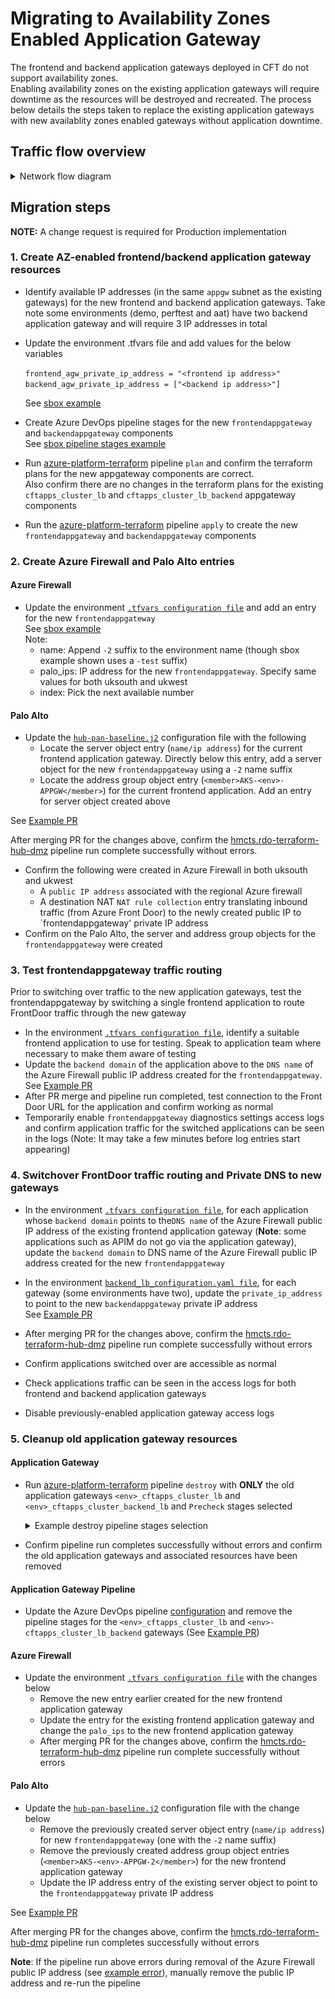 # Migrating to Availability Zones Enabled Application Gateway  
The frontend and backend application gateways deployed in CFT do not support availability zones.  
Enabling availability zones on the existing application gateways will require downtime as the resources will be destroyed and recreated.  The process below details the steps taken to replace the existing application gateways with new availablity zones enabled gateways without application downtime.  

## Traffic flow overview  
  <details>
  <summary>Network flow diagram</summary>

![Validate Button](Images/app-gateway-migration.png)
  </details>

## Migration steps

**NOTE:** A change request is required for Production implementation

### 1. Create AZ-enabled frontend/backend application gateway resources

- Identify available IP addresses (in the same `appgw` subnet as the existing gateways) for the new frontend and backend application gateways. Take note some environments (demo, perftest and aat) have two backend application gateway and will require 3 IP addresses in total
- Update the environment <env>.tfvars file and add values for the below variables  
    
  `frontend_agw_private_ip_address = "<frontend ip address>"`  
  `backend_agw_private_ip_address = ["<backend ip address>"]`  
  
  See [sbox example](https://github.com/hmcts/azure-platform-terraform/blob/3088e61546dfc921b73540575ba67f40448fa9c1/environments/sbox/sbox.tfvars#L19)  


- Create Azure DevOps pipeline stages for the new `frontendappgateway` and `backendappgateway` components  
  See [sbox pipeline stages example](https://github.com/hmcts/azure-platform-terraform/blob/master/azure_pipeline.yaml#L47-L61)  
  
- Run [azure-platform-terraform](https://dev.azure.com/hmcts/CNP/_build?definitionId=235) pipeline `plan` and confirm the terraform plans for the new appgateway components are correct.  
  Also confirm there are no changes in the terraform plans for the existing `cftapps_cluster_lb` and `cftapps_cluster_lb_backend` appgateway components
- Run the [azure-platform-terraform](https://dev.azure.com/hmcts/CNP/_build?definitionId=235) pipeline `apply` to create the new `frontendappgateway` and `backendappgateway` components 

### 2. Create Azure Firewall and Palo Alto entries

#### Azure Firewall  
- Update the environment [`.tfvars configuration file`](https://github.com/hmcts/rdo-terraform-hub-dmz/tree/1b47237e07a759fb05c74adf749e4749d8f88b8c/env_tfvars) and add an entry for the new `frontendappgateway`  
  See [sbox example](https://github.com/hmcts/rdo-terraform-hub-dmz/blob/1b47237e07a759fb05c74adf749e4749d8f88b8c/env_tfvars/hub-sbox-int.tfvars#L59-L66)  
  Note:   
  - name: Append `-2` suffix to the environment name (though sbox example shown uses a `-test` suffix)  
  - palo_ips: IP address for the new `frontendappgateway`. Specify same values for both uksouth and ukwest
  - index: Pick the next available number
  
#### Palo Alto
- Update the [`hub-pan-baseline.j2`](https://github.com/hmcts/rdo-terraform-hub-dmz/blob/master/modules/palo-alto/ansible/templates/hub-pan-baseline.j2) configuration file with the following
  - Locate the server object entry (`name/ip address`) for the current frontend application gateway. Directly below this entry, add a server object for the new `frontendappgateway` using a `-2` name suffix   
  - Locate the address group object entry (`<member>AKS-<env>-APPGW</member>`) for the current frontend application. Add an entry for server object created above 

See [Example PR](https://github.com/hmcts/rdo-terraform-hub-dmz/pull/549)

After merging PR for the changes above, confirm the [hmcts.rdo-terraform-hub-dmz](https://dev.azure.com/hmcts/PlatformOperations/_build?definitionId=226) pipeline run complete successfully without errors.
- Confirm the following were created in Azure Firewall in both uksouth and ukwest
  - A `public IP address` associated with the regional Azure firewall
  - A destination NAT `NAT rule collection` entry translating inbound traffic (from Azure Front Door) to the newly created public IP to `frontendappgateway' private IP address
- Confirm on the Palo Alto, the server and address group objects for the `frontendappgateway` were created


### 3. Test frontendappgateway traffic routing 
Prior to switching over traffic to the new application gateways, test the frontendappgateway by switching a single frontend application to route FrontDoor traffic through the new gateway

- In the environment [`.tfvars configuration file`](https://github.com/hmcts/rdo-terraform-hub-dmz/tree/1b47237e07a759fb05c74adf749e4749d8f88b8c/env_tfvars), identify a suitable frontend application to use for testing. Speak to application team where necessary to make them aware of testing
- Update the `backend domain` of the application above to the `DNS name` of the Azure Firewall public IP address created for the `frontendappgateway`.  
  See [Example PR](https://github.com/hmcts/azure-platform-terraform/pull/1042)
- After PR merge and pipeline run completed, test connection to the Front Door URL for the application and confirm working as normal
- Temporarily enable `frontendappgateway` diagnostics settings access logs and confirm application traffic for the switched applications can be seen in the logs  (Note: It may take a few minutes before log entries start appearing)

### 4. Switchover FrontDoor traffic routing and Private DNS to new gateways
- In the environment [`.tfvars configuration file`](https://github.com/hmcts/rdo-terraform-hub-dmz/tree/1b47237e07a759fb05c74adf749e4749d8f88b8c/env_tfvars), for each application whose `backend domain` points to the`DNS name` of the Azure Firewall public IP address of the existing frontend application gateway (**Note**: some applications such as APIM do not go via the application gateway), update the `backend domain` to DNS name of the Azure Firewall public IP address created for the new `frontendappgateway`    
- In the environment [`backend_lb_configuration.yaml file`](https://github.com/hmcts/azure-platform-terraform/tree/master/environments), for each gateway (some environments have two), update the `private_ip_address` to point to the new `backendappgateway` private iP address  
  See [Example PR](https://github.com/hmcts/azure-platform-terraform/pull/1049)    
  
- After merging PR for the changes above, confirm the [hmcts.rdo-terraform-hub-dmz](https://dev.azure.com/hmcts/PlatformOperations/_build?definitionId=226) pipeline run complete successfully without errors  
- Confirm applications switched over are accessible as normal  
- Check applications traffic can be seen in the access logs for both frontend and backend application gateways  
- Disable previously-enabled application gateway access logs 
  
### 5. Cleanup old application gateway resources  

#### Application Gateway
- Run [azure-platform-terraform](https://dev.azure.com/hmcts/CNP/_build?definitionId=235) pipeline `destroy` with **ONLY** the old application gateways `<env>_cftapps_cluster_lb` and `<env>_cftapps_cluster_backend_lb` and `Precheck` stages selected  
  <details>
  <summary>Example destroy pipeline stages selection</summary>

  ![Validate Button](Images/old_gateways_destroy.png)
  </details>

- Confirm pipeline run completes successfully without errors and confirm the old application gateways and associated resources have been removed  

#### Application Gateway Pipeline 
- Update the Azure DevOps pipeline [configuration](https://github.com/hmcts/azure-platform-terraform/blob/master/azure_pipeline.yaml) and remove the pipeline stages for the `<env>_cftapps_cluster_lb` and `<env>-cftapps_cluster_lb_backend` gateways  (See [Example PR](https://github.com/hmcts/azure-platform-terraform/pull/1050/files#diff-ac7c0ec21b006c4edccc0f5da7fd89bc8bd73dc77ee8c6ec6b117bb39747416cL47-L62))

#### Azure Firewall
- Update the environment [`.tfvars configuration file`](https://github.com/hmcts/rdo-terraform-hub-dmz/tree/1b47237e07a759fb05c74adf749e4749d8f88b8c/env_tfvars) with the changes below  
  - Remove the new entry earlier created for the new frontend application gateway
  - Update the entry for the existing frontend application gateway and change the `palo_ips` to the new frontend application gateway
  - After merging PR for the changes above, confirm the [hmcts.rdo-terraform-hub-dmz](https://dev.azure.com/hmcts/PlatformOperations/_build?definitionId=226) pipeline run complete successfully without errors  

#### Palo Alto
- Update the [`hub-pan-baseline.j2`](https://github.com/hmcts/rdo-terraform-hub-dmz/blob/master/modules/palo-alto/ansible/templates/hub-pan-baseline.j2) configuration file with the change below  
  - Remove the previously created server object entry (`name/ip address`) for new `frontendappgateway` (one with the `-2` name suffix)
  - Remove the previously created address group object entries (`<member>AKS-<env>-APPGW-2</member>`) for the new frontend application gateway   
  - Update the IP address entry of the existing server object to point to the `frontendappgateway` private IP address  
    
See [Example PR](https://github.com/hmcts/rdo-terraform-hub-dmz/pull/553)

After merging PR for the changes above, confirm the [hmcts.rdo-terraform-hub-dmz](https://dev.azure.com/hmcts/PlatformOperations/_build?definitionId=226) pipeline run completes successfully without errors  

**Note**: If the pipeline run above errors during removal of the Azure Firewall public IP address (see [example error](https://dev.azure.com/hmcts/PlatformOperations/_build/results?buildId=216441&view=logs&j=f2f45dd6-3c86-5d47-e566-a018bc1bfd27&t=c825a317-ded8-5e7b-e541-2086ac118932&s=846d4319-49ec-5071-69a8-bd43ffa774f6)), manually remove the public IP address and re-run the pipeline